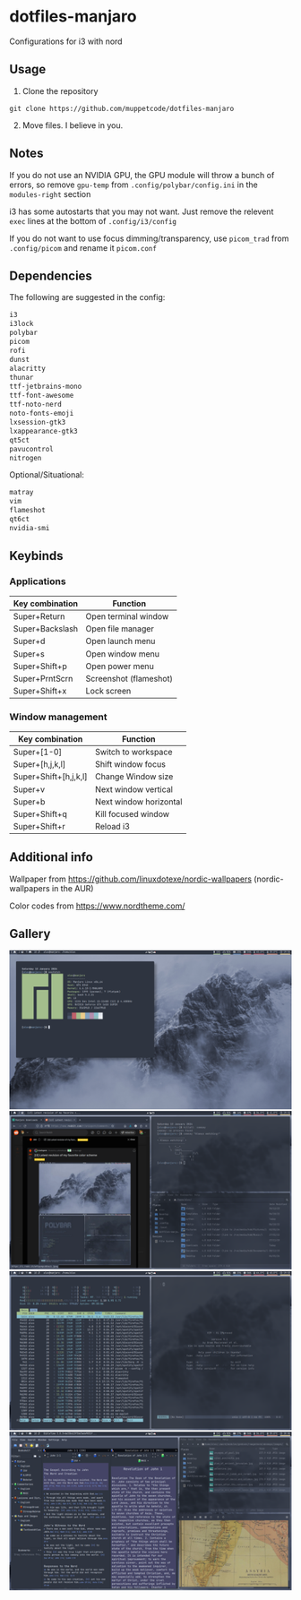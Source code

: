 # dotfiles-manjaro
Configurations for i3 with nord

## Usage
1. Clone the repository
```
git clone https://github.com/muppetcode/dotfiles-manjaro
```
2. Move files. I believe in you.

## Notes
If you do not use an NVIDIA GPU, the GPU module will throw a bunch of errors, so remove ```gpu-temp``` from ```.config/polybar/config.ini``` in the ```modules-right``` section

i3 has some autostarts that you may not want. Just remove the relevent ```exec``` lines at the bottom of ```.config/i3/config```

If you do not want to use focus dimming/transparency, use ```picom_trad``` from ```.config/picom``` and rename it ```picom.conf```

## Dependencies
The following are suggested in the config:
```
i3
i3lock
polybar
picom
rofi
dunst
alacritty
thunar
ttf-jetbrains-mono
ttf-font-awesome
ttf-noto-nerd
noto-fonts-emoji
lxsession-gtk3
lxappearance-gtk3
qt5ct
pavucontrol
nitrogen
```
Optional/Situational:
```
matray
vim
flameshot
qt6ct
nvidia-smi
```

## Keybinds

### Applications
| Key combination | Function |
| -------- | ------- |
| Super+Return | Open terminal window |
| Super+Backslash | Open file manager|
| Super+d | Open launch menu |
| Super+s | Open window menu |
| Super+Shift+p | Open power menu |
| Super+PrntScrn | Screenshot (flameshot) |
| Super+Shift+x | Lock screen |

### Window management
| Key combination | Function |
| -------- | ------- |
| Super+[1-0] | Switch to workspace |
| Super+[h,j,k,l] | Shift window focus |
| Super+Shift+[h,j,k,l] | Change Window size |
| Super+v | Next window vertical |
| Super+b | Next window horizontal |
| Super+Shift+q | Kill focused window |
| Super+Shift+r | Reload i3 |


## Additional info
Wallpaper from https://github.com/linuxdotexe/nordic-wallpapers (nordic-wallpapers in the AUR)

Color codes from https://www.nordtheme.com/

## Gallery
![neofetch](screenshots/3.png)
![browser](screenshots/1.png)
![htop](screenshots/2.png)
![bible study](screenshots/4.png)
